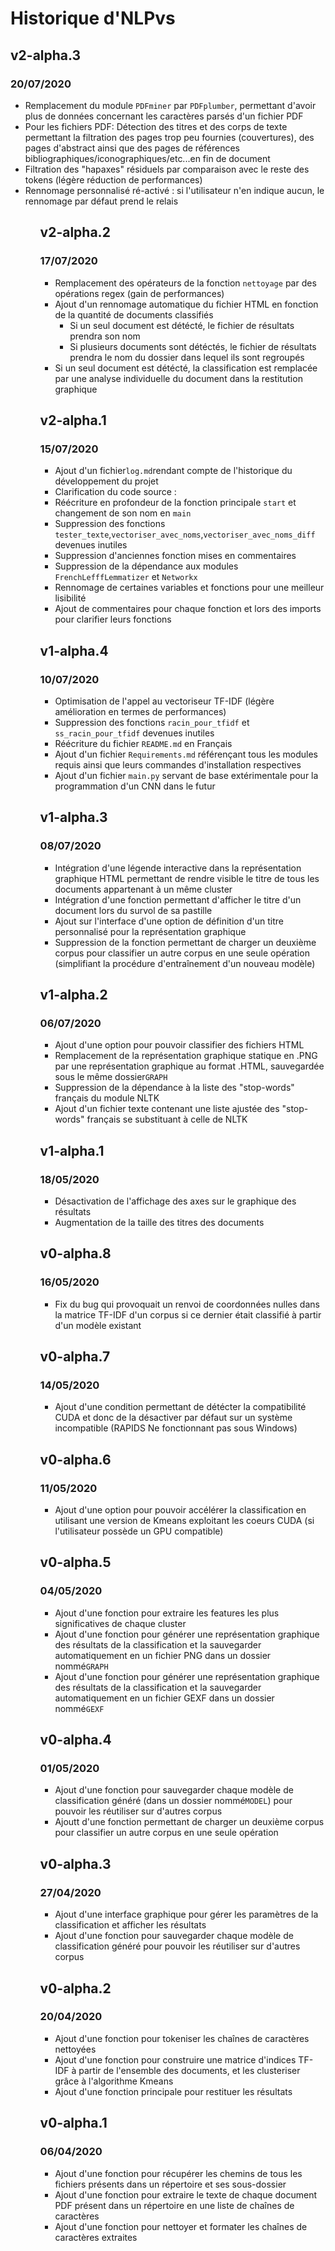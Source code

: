 # Historique d'NLPvs


<h2>v2-alpha.3</h2>
<h3>20/07/2020</h3>

<ul>
<li>Remplacement du module <code>PDFminer</code> par <code>PDFplumber</code>, permettant d'avoir plus de données concernant les caractères parsés d'un fichier PDF</li>
<li>Pour les fichiers PDF: Détection des titres et des corps de texte permettant la filtration des pages trop peu fournies (couvertures), des pages d'abstract ainsi que des pages de références bibliographiques/iconographiques/etc...en fin de document</li>
<li>Filtration des "hapaxes" résiduels par comparaison avec le reste des tokens (légère réduction de performances)</li>
<li>Rennomage personnalisé ré-activé : si l'utilisateur n'en indique aucun, le rennomage par défaut prend le relais</li>
<ul>


<h2>v2-alpha.2</h2>
<h3>17/07/2020</h3>

<ul>
<li>Remplacement des opérateurs de la fonction <code>nettoyage</code> par des opérations regex (gain de performances)</li>
<li>Ajout d'un rennomage automatique du fichier HTML en fonction de la quantité de documents classifiés
<ul>
<li>Si un seul document est détécté, le fichier de résultats prendra son nom</li>
<li>Si plusieurs documents sont détéctés, le fichier de résultats prendra le nom du dossier dans lequel ils sont regroupés</li>
</ul>
</li>
<li>Si un seul document est détécté, la classification est remplacée par une analyse individuelle du document dans la restitution graphique</li>
</ul>


<h2>v2-alpha.1</h2>
<h3>15/07/2020</h3>

<ul>
<li>Ajout d'un fichier<code>log.md</code>rendant compte de l'historique du développement du projet</li>
<li>Clarification du code source :</li>
<li>Réécriture en profondeur de la fonction principale <code>start</code> et changement de son nom en <code>main</code></li>
<li>Suppression des fonctions  <code>tester_texte</code>,<code>vectoriser_avec_noms</code>,<code>vectoriser_avec_noms_diff</code> devenues inutiles</li>
<li>Suppression d'anciennes fonction mises en commentaires</li>
<li>Suppression de la dépendance aux modules <code>FrenchLefffLemmatizer</code> et <code>Networkx</code></li>
<li>Rennomage de certaines variables et fonctions pour une meilleur lisibilité</li>
<li>Ajout de commentaires pour chaque fonction et lors des imports pour clarifier leurs fonctions</li>
</ul>


<h2>v1-alpha.4</h2>
<h3>10/07/2020</h3>

<ul>
<li>Optimisation de l'appel au vectoriseur TF-IDF (légère amélioration en termes de performances)</li>
<li>Suppression des fonctions <code>racin_pour_tfidf</code> et <code>ss_racin_pour_tfidf</code> devenues inutiles</li>
<li>Réécriture du fichier <code>README.md</code> en Français</li>
<li>Ajout d'un fichier <code>Requirements.md</code> référençant tous les modules requis ainsi que leurs commandes d'installation respectives</li>
<li>Ajout d'un fichier <code>main.py</code> servant de base extérimentale pour la programmation d'un CNN dans le futur</li>
</ul>

<h2>v1-alpha.3</h2>
<h3>08/07/2020</h3>

<ul>
<li>Intégration d'une légende interactive dans la représentation graphique HTML permettant de rendre visible le titre de tous les documents appartenant à un même cluster</li>
<li>Intégration d'une fonction permettant d'afficher le titre d'un document lors du survol de sa pastille</li>
<li>Ajout sur l'interface d'une option de définition d'un titre personnalisé pour la représentation graphique</li>
<li>Suppression de la fonction permettant de charger un deuxième corpus pour classifier un autre corpus en une seule opération (simplifiant la procédure d'entraînement d'un nouveau modèle)</li>
</ul>


<h2>v1-alpha.2</h2>
<h3>06/07/2020</h3>

<ul>
<li>Ajout d'une option pour pouvoir classifier des fichiers HTML</li>
<li>Remplacement de la représentation graphique statique en .PNG par une représentation graphique au format .HTML, sauvegardée sous le même dossier<code>GRAPH</code></li>
<li>Suppression de la dépendance à la liste des "stop-words" français du module NLTK</li>
<li>Ajout d'un fichier texte contenant une liste ajustée des "stop-words" français se substituant à celle de NLTK</li>
</ul>


<h2>v1-alpha.1</h2>
<h3>18/05/2020</h3>

<ul>
<li>Désactivation de l'affichage des axes sur le graphique des résultats</li>
<li>Augmentation de la taille des titres des documents</li>
</ul>

<h2>v0-alpha.8</h2>
<h3>16/05/2020</h3>

<ul>
<li>Fix du bug qui provoquait un renvoi de coordonnées nulles dans la matrice TF-IDF d'un corpus si ce dernier était classifié à partir d'un modèle existant</li>
</ul>


<h2>v0-alpha.7</h2>
<h3>14/05/2020</h3>

<ul>
<li>Ajout d'une condition permettant de détécter la compatibilité CUDA et donc de la désactiver par défaut sur un système incompatible (RAPIDS Ne fonctionnant pas sous Windows)</li>
</ul>


<h2>v0-alpha.6</h2>
<h3>11/05/2020</h3>

<ul>
<li>Ajout d'une option pour pouvoir accélérer la classification en utilisant une version de Kmeans exploitant les coeurs CUDA (si l'utilisateur possède un GPU compatible)</li>
</ul>


<h2>v0-alpha.5</h2>
<h3>04/05/2020</h3>

<ul>
<li>Ajout d'une fonction pour extraire les features les plus significatives de chaque cluster</li>
<li>Ajout d'une fonction pour générer une représentation graphique des résultats de la classification et la sauvegarder automatiquement en un fichier PNG dans un dossier nommé<code>GRAPH</code></li>
<li>Ajout d'une fonction pour générer une représentation graphique des résultats de la classification et la sauvegarder automatiquement en un fichier GEXF dans un dossier nommé<code>GEXF</code></li>
</ul>

<h2>v0-alpha.4</h2>
<h3>01/05/2020</h3>

<ul>
<li>Ajout d'une fonction pour sauvegarder chaque modèle de classification généré (dans un dossier nommé<code>MODEL</code>) pour pouvoir les réutiliser sur d'autres corpus</li>
<li>Ajoutt d'une fonction permettant de charger un deuxième corpus pour classifier un autre corpus en une seule opération</li>
</ul>


<h2>v0-alpha.3</h2>
<h3>27/04/2020</h3>

<ul>
<li>Ajout d'une interface graphique pour gérer les paramètres de la classification et afficher les résultats</li>
<li>Ajout d'une fonction pour sauvegarder chaque modèle de classification généré pour pouvoir les réutiliser sur d'autres corpus</li>
</ul>

<h2>v0-alpha.2</h2>
<h3>20/04/2020</h3>

<ul>
<li>Ajout d'une fonction pour tokeniser les chaînes de caractères nettoyées</li>
<li>Ajout d'une fonction pour construire une matrice d'indices TF-IDF à partir de l'ensemble des documents, et les clusteriser grâce à l'algorithme Kmeans</li>
<li>Ajout d'une fonction principale pour restituer les résultats</li>
</ul>


<h2>v0-alpha.1</h2>
<h3>06/04/2020</h3>

<ul>
<li>Ajout d'une fonction pour récupérer les chemins de tous les fichiers présents dans un répertoire et ses sous-dossier</li>
<li>Ajout d'une fonction pour extraire le texte de chaque document PDF présent dans un répertoire en une liste de chaînes de caractères</li>
<li>Ajout d'une fonction pour nettoyer et formater les chaînes de caractères extraites</li>
</ul>